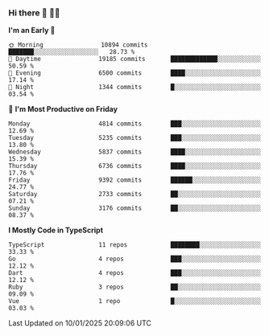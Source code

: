 ### Hi there 👋 🧑‍💻



<!--START_SECTION:waka-->
**I'm an Early 🐤** 

```text
🌞 Morning                10894 commits       ███████░░░░░░░░░░░░░░░░░░   28.73 % 
🌆 Daytime                19185 commits       █████████████░░░░░░░░░░░░   50.59 % 
🌃 Evening                6500 commits        ████░░░░░░░░░░░░░░░░░░░░░   17.14 % 
🌙 Night                  1344 commits        █░░░░░░░░░░░░░░░░░░░░░░░░   03.54 % 
```
📅 **I'm Most Productive on Friday** 

```text
Monday                   4814 commits        ███░░░░░░░░░░░░░░░░░░░░░░   12.69 % 
Tuesday                  5235 commits        ███░░░░░░░░░░░░░░░░░░░░░░   13.80 % 
Wednesday                5837 commits        ████░░░░░░░░░░░░░░░░░░░░░   15.39 % 
Thursday                 6736 commits        ████░░░░░░░░░░░░░░░░░░░░░   17.76 % 
Friday                   9392 commits        ██████░░░░░░░░░░░░░░░░░░░   24.77 % 
Saturday                 2733 commits        ██░░░░░░░░░░░░░░░░░░░░░░░   07.21 % 
Sunday                   3176 commits        ██░░░░░░░░░░░░░░░░░░░░░░░   08.37 % 
```


**I Mostly Code in TypeScript** 

```text
TypeScript               11 repos            ████████░░░░░░░░░░░░░░░░░   33.33 % 
Go                       4 repos             ███░░░░░░░░░░░░░░░░░░░░░░   12.12 % 
Dart                     4 repos             ███░░░░░░░░░░░░░░░░░░░░░░   12.12 % 
Ruby                     3 repos             ██░░░░░░░░░░░░░░░░░░░░░░░   09.09 % 
Vue                      1 repo              █░░░░░░░░░░░░░░░░░░░░░░░░   03.03 % 
```




 Last Updated on 10/01/2025 20:09:06 UTC
<!--END_SECTION:waka-->


